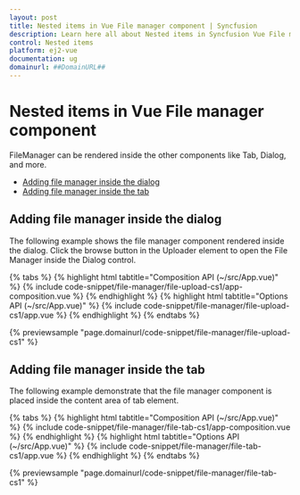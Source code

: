 ```yaml
---
layout: post
title: Nested items in Vue File manager component | Syncfusion
description: Learn here all about Nested items in Syncfusion Vue File manager component of Syncfusion Essential JS 2 and more.
control: Nested items 
platform: ej2-vue
documentation: ug
domainurl: ##DomainURL##
---
```


# Nested items in Vue File manager component

FileManager can be rendered inside the other components like Tab, Dialog, and more.

* [Adding file manager inside the dialog](#adding-file-manager-inside-the-dialog)
* [Adding  file manager inside the tab](#adding-file-manager-inside-the-tab)

## Adding file manager inside the dialog

The following example shows the file manager component rendered inside the dialog. Click the browse button in the Uploader element to open the File Manager inside the Dialog control.

{% tabs %}
{% highlight html tabtitle="Composition API (~/src/App.vue)" %}
{% include code-snippet/file-manager/file-upload-cs1/app-composition.vue %}
{% endhighlight %}
{% highlight html tabtitle="Options API (~/src/App.vue)" %}
{% include code-snippet/file-manager/file-upload-cs1/app.vue %}
{% endhighlight %}
{% endtabs %}
        
{% previewsample "page.domainurl/code-snippet/file-manager/file-upload-cs1" %}

## Adding file manager inside the tab

The following example demonstrate that the file manager component is placed inside the content area of tab element.

{% tabs %}
{% highlight html tabtitle="Composition API (~/src/App.vue)" %}
{% include code-snippet/file-manager/file-tab-cs1/app-composition.vue %}
{% endhighlight %}
{% highlight html tabtitle="Options API (~/src/App.vue)" %}
{% include code-snippet/file-manager/file-tab-cs1/app.vue %}
{% endhighlight %}
{% endtabs %}
        
{% previewsample "page.domainurl/code-snippet/file-manager/file-tab-cs1" %}